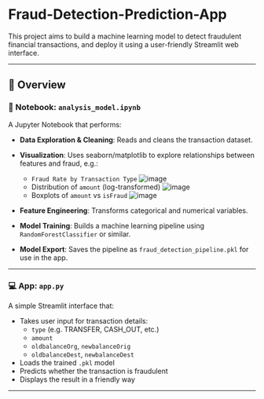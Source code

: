 # Fraud-Detection-Prediction-App

This project aims to build a machine learning model to detect fraudulent financial transactions, and deploy it using a user-friendly Streamlit web interface.

---

## 📌 Overview

### 🔎 Notebook: `analysis_model.ipynb`
A Jupyter Notebook that performs:

- **Data Exploration & Cleaning**: Reads and cleans the transaction dataset.
- **Visualization**: Uses seaborn/matplotlib to explore relationships between features and fraud, e.g.:
  - `Fraud Rate by Transaction Type`
    ![image](https://github.com/user-attachments/assets/d3115c2f-b356-48e9-86f6-ceaeb9449085)
  - Distribution of `amount` (log-transformed)
    ![image](https://github.com/user-attachments/assets/d1592193-8d77-4745-9037-1743e2fcdc78)
  - Boxplots of `amount` vs `isFraud`
    ![image](https://github.com/user-attachments/assets/37134167-bbeb-49df-9c01-4b1a36781adc)

- **Feature Engineering**: Transforms categorical and numerical variables.
- **Model Training**: Builds a machine learning pipeline using `RandomForestClassifier` or similar.
- **Model Export**: Saves the pipeline as `fraud_detection_pipeline.pkl` for use in the app.

---

### 💻 App: `app.py`
A simple Streamlit interface that:

- Takes user input for transaction details:
  - `type` (e.g. TRANSFER, CASH_OUT, etc.)
  - `amount`
  - `oldbalanceOrg`, `newbalanceOrig`
  - `oldbalanceDest`, `newbalanceDest`
- Loads the trained `.pkl` model
- Predicts whether the transaction is fraudulent
- Displays the result in a friendly way

---


